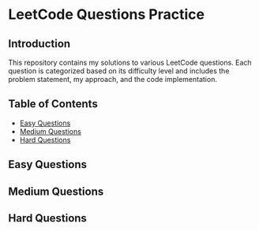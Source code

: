 # LeetCode Questions Practice

## Introduction

This repository contains my solutions to various LeetCode questions. Each question is categorized based on its difficulty level and includes the problem statement, my approach, and the code implementation.

## Table of Contents

- [Easy Questions](#easy-questions)
- [Medium Questions](#medium-questions)
- [Hard Questions](#hard-questions)

## Easy Questions

## Medium Questions

## Hard Questions

